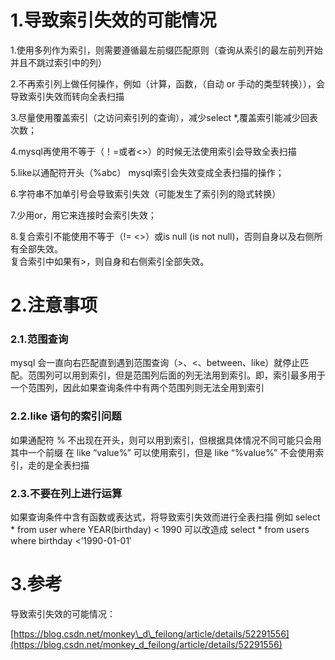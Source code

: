 # 1.导致索引失效的可能情况

1.使用多列作为索引，则需要遵循最左前缀匹配原则（查询从索引的最左前列开始并且不跳过索引中的列）

2.不再索引列上做任何操作，例如（计算，函数，（自动 or 手动的类型转换）），会导致索引失效而转向全表扫描

3.尽量使用覆盖索引（之访问索引列的查询），减少select \*,覆盖索引能减少回表次数；

4.mysql再使用不等于（！=或者&lt;&gt;）的时候无法使用索引会导致全表扫描

5.like以通配符开头（%abc） mysql索引会失效变成全表扫描的操作；

6.字符串不加单引号会导致索引失效（可能发生了索引列的隐式转换）

7.少用or，用它来连接时会索引失效；

8.复合索引不能使用不等于（!=  &lt;&gt;）或is null \(is not null\)，否则自身以及右侧所有全部失效。  
  复合索引中如果有&gt;，则自身和右侧索引全部失效。

# 2.注意事项

### 2.1.范围查询

mysql 会一直向右匹配直到遇到范围查询（&gt;、&lt;、between、like）就停止匹配。范围列可以用到索引，但是范围列后面的列无法用到索引。即，索引最多用于一个范围列，因此如果查询条件中有两个范围列则无法全用到索引

### 2.2.like 语句的索引问题

如果通配符 % 不出现在开头，则可以用到索引，但根据具体情况不同可能只会用其中一个前缀在 like “value%” 可以使用索引，但是 like “%value%” 不会使用索引，走的是全表扫描

### 2.3.不要在列上进行运算

如果查询条件中含有函数或表达式，将导致索引失效而进行全表扫描例如 select \* from user where YEAR\(birthday\) &lt; 1990可以改造成 select \* from users where birthday &lt;’1990-01-01′

# 3.参考

导致索引失效的可能情况：

[https://blog.csdn.net/monkey\_d\_feilong/article/details/52291556](https://blog.csdn.net/monkey_d_feilong/article/details/52291556)

